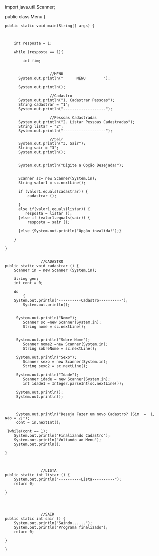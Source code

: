 import java.util.Scanner;


public class Menu {
	
	public static void main(String[] args) {
		
		
		
		int resposta = 1;
		
		while (resposta == 1){
			
			int fim;
		
		
						//MENU
		  System.out.println("		MENU		");
		  
		  System.out.println();
		  
		  				//Cadastro
		  System.out.println("1. Cadastrar Pessoas");
		  String cadastrar = "1";
		  System.out.println("-------------------");
		  
		  				//Pessoas Cadastradas
		  System.out.println("2. Listar Pessoas Cadastradas");
		  String listar = "2";
		  System.out.println("-------------------");
		  
		  				//Sair
		  System.out.println("3. Sair");
		  String sair = "3";
		  System.out.println();
		  
		  
		  System.out.println("Digite a Opção Desejada!");
		  
		  
		  Scanner sc= new Scanner(System.in);
		  String valor1 = sc.nextLine();
		
		  if (valor1.equals(cadastrar)) {
			  cadastrar ();
			  
		  }
		  else if(valor1.equals(listar)) {
			 resposta = listar ();
		  }else if (valor1.equals(sair)) {
			  resposta = sair ();
			  
		  }else {System.out.println("Opção invalida!");}
		
		}
	
	}
	
	
					//CADASTRO
	public static void cadastrar () {
		Scanner in = new Scanner (System.in);
		
		String gen;
		int cont = 0;
		
		do
			{
		System.out.println("----------Cadastro----------");
			System.out.println();
		
		
		 System.out.println("Nome");
		 	Scanner sc =new Scanner(System.in);
		 	String nome = sc.nextLine();
		 	
		 	
		 System.out.println("Sobre Nome");
		 	Scanner nome2 =new Scanner(System.in);
		 	String sobreNome = sc.nextLine();
		 	
		 System.out.println("Sexo");
		 	Scanner sexo = new Scanner(System.in);
		 	String sexo2 = sc.nextLine();
		 	
		 System.out.println("Idade");
		 	Scanner idade = new Scanner(System.in);
		 	int idade1 = Integer.parseInt(sc.nextLine());
		 	
		 System.out.println();	
		 System.out.println();	
		 
		
		 
		 System.out.println("Deseja Fazer um novo Cadastro? (Sim  =  1, Não = 2)");
		 cont = in.nextInt();
       
     }while(cont == 1);
		System.out.println("Finalizando Cadastro");
		System.out.println("Voltando ao Menu");
		System.out.println();
		
	}
	
	
	
					//LISTA
	public static int listar () {
		System.out.println("----------Lista----------");
		return 0;
		
	}
	
	
	
	
					//SAIR
	public static int sair () {
		System.out.println("Saindo......");
		System.out.println("Programa finalizado");
		return 0;
		
	}
	
	}
